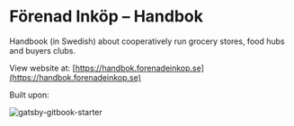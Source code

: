 # Förenad Inköp – Handbok

Handbook (in Swedish) about cooperatively run grocery stores, food hubs and buyers clubs.

View website at: [https://handbok.forenadeinkop.se](https://handbok.forenadeinkop.se)

Built upon:

![gatsby-gitbook-starter](https://graphql-engine-cdn.hasura.io/learn-hasura/gatsby-gitbook-starter/assets/documentation_app_blog.png)
